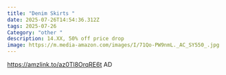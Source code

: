 ```yaml
---
title: "Denim Skirts "
date: 2025-07-26T14:54:36.312Z
tags: 2025-07-26
Category: "other "
description: 14.XX, 50% off price drop
image: https://m.media-amazon.com/images/I/71Qo-PW9nmL._AC_SY550_.jpg
---
```

https://amzlink.to/az0Tl8OrqRE6t    AD